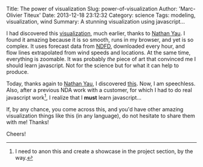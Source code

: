 Title: The power of visualization
Slug: power-of-visualization
Author: 'Marc-Olivier Titeux'
Date: 2013-12-18 23:12:32
Category: science
Tags: modeling, visualization, wind
Summary: A stunning visualization using javascript...


I had discovered this [visualization][wind1], much earlier, thanks to [Nathan Yau][yau]. I found it amazing because it is so smooth, runs in my browser, and yet is so complex. It uses forecast data from [NDFD][ndfd], downloaded every hour, and flow lines extrapolated from wind speeds and locations. At the same time, everything is zoomable. It was probably *the* piece of art that convinced me I should learn javascript. Not for the science but for what it can help to produce.

Today, thanks again to [Nathan Yau][yau], I discovered [this][wind2]. Now, I am speechless. Also, after a previous NDA work with a customer, for which I had to do real javascript work[^1], I realize that I **must** learn javascript...

If, by any chance, you come across this, and you'd have other amazing visualization things like this (in any language), do not hesitate to share them with me!
Thanks!

Cheers!

[^1]: I need to anon this and create a showcase in the project section, by the way.

[wind1]: http://hint.fm/wind/
[yau]: http://flowingdata.com/
[ndfd]: http://ndfd.weather.gov/technical.htm
[wind2]: http://earth.nullschool.net
